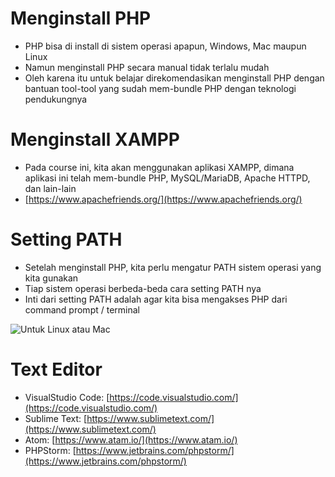 # Menginstall PHP

- PHP bisa di install di sistem operasi apapun, Windows, Mac maupun Linux
- Namun menginstall PHP secara manual tidak terlalu mudah
- Oleh karena itu untuk belajar direkomendasikan menginstall PHP dengan bantuan tool-tool yang sudah mem-bundle PHP dengan teknologi pendukungnya

# Menginstall XAMPP

- Pada course ini, kita akan menggunakan aplikasi XAMPP, dimana aplikasi ini telah mem-bundle PHP, MySQL/MariaDB, Apache HTTPD, dan lain-lain
- [https://www.apachefriends.org/](https://www.apachefriends.org/)

# Setting PATH

- Setelah menginstall PHP, kita perlu mengatur PATH sistem operasi yang kita gunakan
- Tiap sistem operasi berbeda-beda cara setting PATH nya
- Inti dari setting PATH adalah agar kita bisa mengakses PHP dari command prompt / terminal

![Untuk Linux atau Mac](/menginstall-php/Picture%201.PNG "Untuk Linux atau Mac")

# Text Editor

- VisualStudio Code: [https://code.visualstudio.com/](https://code.visualstudio.com/)
- Sublime Text: [https://www.sublimetext.com/](https://www.sublimetext.com/)
- Atom: [https://www.atam.io/](https://www.atam.io/)
- PHPStorm: [https://www.jetbrains.com/phpstorm/](https://www.jetbrains.com/phpstorm/)

